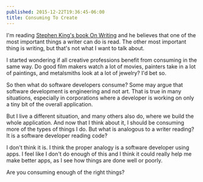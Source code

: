 ```yaml
---
published: 2015-12-22T19:36:45-06:00
title: Consuming To Create
---
```

I'm reading [Stephen King's book On Writing](https://itun.es/us/rftVw.l) and he believes that one of the most important things a writer can do is read. The other most important thing is writing, but that's not what I want to talk about. 

I started wondering if all creative professions benefit from consuming in the same way. Do good film makers watch a lot of movies, painters take in a lot of paintings, and metalsmiths look at a lot of jewelry? I'd bet so.

So then what do software developers consume? Some may argue that software development is engineering and not art. That is true in many situations, especially in corporations where a developer is working on only a tiny bit of the overall application.

But I live a different situation, and many others also do, where we build the whole application. And now that I think about it, I should be consuming more of the types of things I do. But what is analogous to a writer reading? It is a software developer reading code?

I don't think it is. I think the proper analogy is a software developer using apps. I feel like I don't do enough of this and I think it could really help me make better apps, as I see how things are done well or poorly.

Are you consuming enough of the right things?